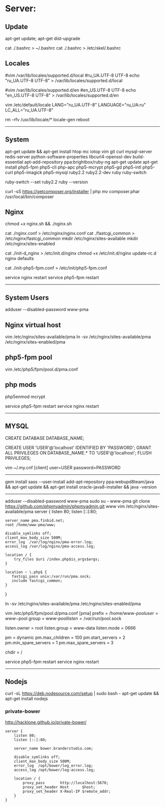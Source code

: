 # Server:

## Update
apt-get update; apt-get dist-upgrade

cat ./.bashrc > ~/.bashrc
cat ./.bashrc > /etc/skel/.bashrc

## Locales
#vim /var/lib/locales/supported.d/local
#ru_UA.UTF-8 UTF-8
echo "ru_UA.UTF-8 UTF-8" > /var/lib/locales/supported.d/local

#vim /var/lib/locales/supported.d/en
#en_US.UTF-8 UTF-8
echo "en_US.UTF-8 UTF-8" > /var/lib/locales/supported.d/en

vim /etc/default/locale
LANG="ru_UA.UTF-8"
LANGUAGE="ru_UA:ru"
LC_ALL="ru_UA.UTF-8"

rm -rfv /usr/lib/locale/*
locale-gen
reboot

-------------------------------------

## System
apt-get update && apt-get install htop mc iotop vim git curl mysql-server redis-server python-software-properties libcurl4-openssl-dev build-essential
apt-add-repository ppa:brightbox/ruby-ng
apt-get update
apt-get install php5-fpm php5-cli php-apc php5-mcrypt php5-gd php5-intl php5-curl php5-imagick php5-mysql ruby2.2 ruby2.2-dev ruby ruby-switch

ruby-switch --set ruby2.2
ruby --version

curl -sS https://getcomposer.org/installer | php
mv composer.phar /usr/local/bin/composer

## Nginx
chmod +x nginx.sh && ./nginx.sh

cat ./nginx.conf > /etc/nginx/nginx.conf
cat ./fastcgi_common > /etc/nginx/fastcgi_common
mkdir /etc/nginx/sites-available
mkdir /etc/nginx/sites-enabled

cat ./init-d_nginx > /etc/init.d/nginx
chmod +x /etc/init.d/nginx
update-rc.d nginx defaults

cat ./init-php5-fpm.conf > /etc/init/php5-fpm.conf

service nginx restart
service php5-fpm restart

-------------------------------------

## System Users
adduser --disabled-password www-pma

## Nginx virtual host
vim /etc/nginx/sites-available/pma
ln -sv /etc/nginx/sites-available/pma /etc/nginx/sites-enabled/pma

## php5-fpm pool
vim /etc/php5/fpm/pool.d/pma.conf

## php mods
php5enmod mcrypt

service php5-fpm restart
service nginx restart

-------------------------------------

## MYSQL
CREATE DATABASE DATABASE_NAME;

CREATE USER 'USER'@'localhost' IDENTIFIED BY 'PASSWORD';
GRANT ALL PRIVILEGES ON DATABASE_NAME.* TO 'USER'@'localhost';
FLUSH PRIVILEGES;

vim ~/.my.cnf
[client]
user=USER
password=PASSWORD

-------------------------------------

gem install sass --user-install
add-apt-repository ppa:webupd8team/java && apt-get update && apt-get install oracle-java8-installer && java -version

------------------------------------
adduser --disabled-password www-pma
sudo su - www-pma
git clone https://github.com/phpmyadmin/phpmyadmin.git www
vim /etc/nginx/sites-available/pma
server {
    listen 80;
    listen [::]:80;

    server_name pma.finbid.net;
    root /home/www-pma/www;

    disable_symlinks off;
    client_max_body_size 500M;
    error_log  /var/log/nginx/pma-error.log;
    access_log /var/log/nginx/pma-access.log;

    location / {
        try_files $uri /index.php$is_args$args;
    }

    location ~ \.php$ {
       fastcgi_pass unix:/var/run/pma.sock;
       include fastcgi_common;
    }
}

ln -sv /etc/nginx/sites-available/pma /etc/nginx/sites-enabled/pma

vim /etc/php5/fpm/pool.d/pma.conf
[pma]
prefix = /home/www-$pool
user = www-$pool
group = www-$pool
listen = /var/run/$pool.sock

listen.owner = root
listen.group = www-data
listen.mode = 0666

pm = dynamic
pm.max_children = 100
pm.start_servers = 2
pm.min_spare_servers = 1
pm.max_spare_servers = 3

chdir = /


service php5-fpm restart
service nginx restart


------------------------------------
## Nodejs

curl -sL https://deb.nodesource.com/setup | sudo bash -
apt-get update && apt-get install nodejs

### private-bower
http://hacklone.github.io/private-bower/
`````
server {
    listen 80;
    listen [::]:80;

    server_name bower.branderstudio.com;

    disable_symlinks off;
    client_max_body_size 500M;
    error_log  /opt/bower/log_error.log;
    access_log /opt/bower/log-access.log;

    location / {
        proxy_pass       http://localhost:5678;
        proxy_set_header Host      $host;
        proxy_set_header X-Real-IP $remote_addr;
    }
}
`````
